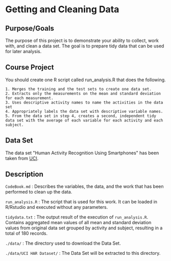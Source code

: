# Getting and Cleaning Data

## Purpose/Goals

The purpose of this project is to demonstrate your ability to collect, work with, and clean a data set. 
The goal is to prepare tidy data that can be used for later analysis.

## Course Project

You should create one R script called run_analysis.R that does the following. 

    1. Merges the training and the test sets to create one data set.
    2. Extracts only the measurements on the mean and standard deviation for each measurement. 
    3. Uses descriptive activity names to name the activities in the data set
    4. Appropriately labels the data set with descriptive variable names. 
    5. From the data set in step 4, creates a second, independent tidy data set with the average of each variable for each activity and each subject.

## Data Set

The data set "Human Activity Recognition Using Smartphones" has been taken from [UCI](http://archive.ics.uci.edu/ml/datasets/Human+Activity+Recognition+Using+Smartphones).

## Description

`CodeBook.md` : Describes the variables, the data, and the work that has been performed to clean up the data.

`run_analysis.R` : The script that is used for this work. It can be loaded in R/Rstudio and executed without any parameters.

`tidydata.txt` : The output result of the execution of `run_analysis.R`. 
Contains aggregated mean values of all mean and standard deviation values from original data set grouped by activity  and subject, resulting in a total of 180 records.

`./data/` : The directory used to download the Data Set.

`./data/UCI HAR Dataset/` : The Data Set will be extracted to this directory.

